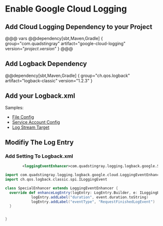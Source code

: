# Enable Google Cloud Logging 

## Add Cloud Logging Dependency to your Project
@@@ vars
@@dependency[sbt,Maven,Gradle] {
  group="com.quadstingray"
  artifact="google-cloud-logging"
  version="$project.version$"
}
@@@

## Add Logback Dependency

@@dependency[sbt,Maven,Gradle] {
  group="ch.qos.logback"
  artifact="logback-classic"
  version="1.2.3"
}


## Add your Logback.xml
Samples:

* [File Config](file-settings.md)
* [Service Account Config](service-account-settings.md)
* [Log Stream Target](logstream.md)


## Modifiy The Log Entry

### Add Setting To Logback.xml
```xml
        <loggingEventEnhancer>com.quadstingray.logging.logback.google.SpecialEnhancer</loggingEventEnhancer>
```

```scala
import com.quadstingray.logging.logback.google.cloud.LoggingEventEnhancer
import ch.qos.logback.classic.spi.ILoggingEvent

class SpecialEnhancer extends LoggingEventEnhancer {
  override def enhanceLogEntry(logEntry: LogEntry.Builder, e: ILoggingEvent): Unit = {
            logEntry.addLabel("duration", event.duration.toString)
            logEntry.addLabel("eventType", "RequestFinishedLogEvent")
  }


}
```